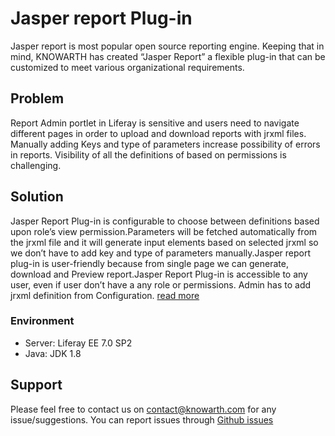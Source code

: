 <h1>Jasper report Plug-in</h1>
<p>Jasper report is most popular open source reporting engine. Keeping that in mind, KNOWARTH has created “Jasper Report” a flexible plug-in that can be customized to meet various organizational requirements.</p>

<h2>Problem</h2>
<p>Report Admin portlet in Liferay is sensitive and users need to navigate different pages in order to upload and download reports with jrxml files. Manually adding Keys and type of parameters increase possibility of errors in reports. Visibility of all the definitions of based on permissions is challenging.</p>

<h2>Solution</h2>
<p>Jasper Report Plug-in is configurable to choose between definitions based upon role’s view permission.Parameters will be fetched automatically from the jrxml file and it will generate input elements based on selected jrxml so we don’t have to add key and type of parameters manually.Jasper report plug-in is user-friendly because from single page we can generate, download and Preview report.Jasper Report Plug-in is accessible to any user, even if user don’t have a any role or permissions. Admin has to add jrxml definition from Configuration. <a href="https://github.com/knowarth-technologies/liferay-jasper-reports-portlet/wiki">read more</a></p>

  <h3>Environment</h3>
  <ul>
    <li>Server: Liferay EE 7.0 SP2</li>
    <li>Java: JDK 1.8</li>
  </ul>
   
<h2>Support</h2>
<p>Please feel free to contact us on <a href="mailto:contact@knowarth.com">contact@knowarth.com</a> for any issue/suggestions. You can report issues through <a href="https://github.com/knowarth-technologies/liferay-jasper-reports-portlet/issues">Github issues</a></p>
